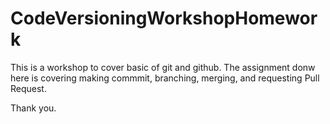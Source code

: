 # CodeVersioningWorkshopHomework

This is a workshop to cover basic of git and github.
The assignment donw here is covering making commmit, branching, merging, and requesting Pull Request.

Thank you.

